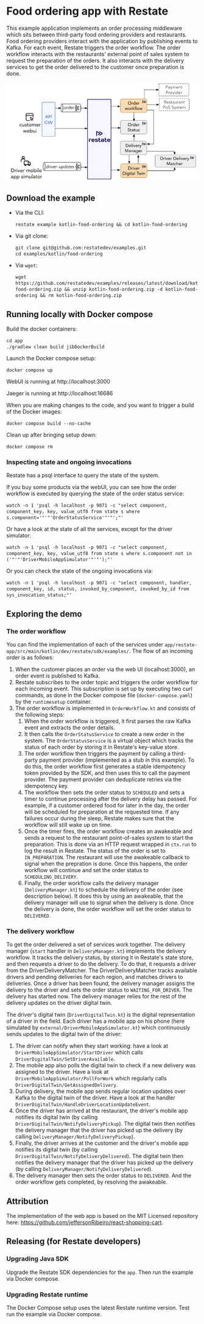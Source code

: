 # Food ordering app with Restate

This example application implements an order processing middleware which sits between third-party food ordering providers and restaurants.
Food ordering providers interact with the application by publishing events to Kafka.
For each event, Restate triggers the order workflow.
The order workflow interacts with the restaurants' external point of sales system to request the preparation of the orders.
It also interacts with the delivery services to get the order delivered to the customer once preparation is done.

![demo_overview.png](demo_overview.png)

## Download the example

- Via the CLI:
    ```shell
    restate example kotlin-food-ordering && cd kotlin-food-ordering
    ```

- Via git clone:
    ```shell
    git clone git@github.com:restatedev/examples.git
    cd examples/kotlin/food-ordering
    ```

- Via `wget`:
    ```shell
   wget https://github.com/restatedev/examples/releases/latest/download/kotlin-food-ordering.zip && unzip kotlin-food-ordering.zip -d kotlin-food-ordering && rm kotlin-food-ordering.zip
    ```
  
## Running locally with Docker compose

Build the docker containers:

```shell
cd app
./gradlew clean build jibDockerBuild
```

Launch the Docker compose setup:
```shell
docker compose up
```

WebUI is running at http://localhost:3000

Jaeger is running at http://localhost:16686

When you are making changes to the code, and you want to trigger a build of the Docker images:

```shell
docker compose build --no-cache
```

Clean up after bringing setup down:
```shell
docker compose rm 
```

### Inspecting state and ongoing invocations

Restate has a psql interface to query the state of the system.

If you buy some products via the webUI, you can see how the order workflow is executed by querying the state of the order status service:
```shell
watch -n 1 'psql -h localhost -p 9071 -c "select component, component_key, key, value_utf8 from state s where s.component='"'"'OrderStatusService'"'"';"'
```

Or have a look at the state of all the services, except for the driver simulator:
```shell
watch -n 1 'psql -h localhost -p 9071 -c "select component, component_key, key, value_utf8 from state s where s.component not in ('"'"'DriverMobileAppSimulator'"'"');"'
```

Or you can check the state of the ongoing invocations via:
```shell
watch -n 1 'psql -h localhost -p 9071 -c "select component, handler, component_key, id, status, invoked_by_component, invoked_by_id from sys_invocation_status;"'
```

## Exploring the demo

### The order workflow
You can find the implementation of each of the services under `app/restate-app/src/main/kotlin/dev/restate/sdk/examples/`.
The flow of an incoming order is as follows:
1. When the customer places an order via the web UI (localhost:3000), an order event is published to Kafka.
2. Restate subscribes to the order topic and triggers the order workflow for each incoming event. This subscription is set up by executing two curl commands, as done in the Docker compose file (`docker-compose.yaml`) by the `runtimesetup` container.
3. The order workflow is implemented in `OrderWorkflow.kt` and consists of the following steps:
    1. When the order workflow is triggered, it first parses the raw Kafka event and extracts the order details.
    2. It then calls the `OrderStatusService` to create a new order in the system. The `OrderStatusService` is a virtual object which tracks the status of each order by storing it in Restate's key-value store.
    3. The order workflow then triggers the payment by calling a third-party payment provider (implemented as a stub in this example). To do this, the order workflow first generates a stable idempotency token provided by the SDK, and then uses this to call the payment provider. The payment provider can deduplicate retries via the idempotency key.
    4. The workflow then sets the order status to `SCHEDULED` and sets a timer to continue processing after the delivery delay has passed. For example, if a customer ordered food for later in the day, the order will be scheduled for preparation at the requested time. If any failures occur during the sleep, Restate makes sure that the workflow will still wake up on time.
    5. Once the timer fires, the order workflow creates an awakeable and sends a request to the restaurant point-of-sales system to start the preparation. This is done via an HTTP request wrapped in `ctx.run` to log the result in Restate. The status of the order is set to `IN_PREPARATION`. The restaurant will use the awakeable callback to signal when the prepration is done. Once this happens, the order workflow will continue and set the order status to `SCHEDULING_DELIVERY`.
    6. Finally, the order workflow calls the delivery manager (`DeliveryManager.kt`) to schedule the delivery of the order (see description below). It does this by using an awakeable, that the delivery manager will use to signal when the delivery is done. Once the delivery is done, the order workflow will set the order status to `DELIVERED`.

### The delivery workflow
To get the order delivered a set of services work together. The delivery manager (`start` handler in `DeliveryManager.kt`) implements the delivery workflow. It tracks the delivery status, by storing it in Restate's state store, and then requests a driver to do the delivery. To do that, it requests a driver from the DriverDeliveryMatcher. The DriverDeliveryMatcher tracks available drivers and pending deliveries for each region, and matches drivers to deliveries.
Once a driver has been found, the delivery manager assigns the delivery to the driver and sets the order status to `WAITING_FOR_DRIVER`. The delivery has started now. The delivery manager relies for the rest of the delivery updates on the driver digital twin.

The driver's digital twin (`DriverDigitalTwin.kt`) is the digital representation of a driver in the field. Each driver has a mobile app on his phone (here simulated by `external/DriverMobileAppSimulator.kt`) which continuously sends updates to the digital twin of the driver:
1. The driver can notify when they start working: have a look at `DriverMobileAppSimulator/StartDriver` which calls `DriverDigitalTwin/SetDriverAvailable`.
2. The mobile app also polls the digital twin to check if a new delivery was assigned to the driver. Have a look at `DriverMobileAppSimulator/PollForWork` which regularly calls `DriverDigitalTwin/GetAssignedDelivery`.
3. During delivery, the mobile app sends regular location updates over Kafka to the digital twin of the driver. Have a look at the handler `DriverDigitalTwin/HandleDriverLocationUpdateEvent`.
4. Once the driver has arrived at the restaurant, the driver's mobile app notifies its digital twin (by calling `DriverDigitalTwin/NotifyDeliveryPickup`). The digital twin then notifies the delivery manager that the driver has picked up the delivery (by calling `DeliveryManager/NotifyDeliveryPickup`).
5. Finally, the driver arrives at the customer and the driver's mobile app notifies its digital twin (by calling `DriverDigitalTwin/NotifyDeliveryDelivered`). The digital twin then notifies the delivery manager that the driver has picked up the delivery (by calling `DeliveryManager/NotifyDeliveryDelivered`).
6. The delivery manager then sets the order status to `DELIVERED`. And the order workflow gets completed, by resolving the awakeable.


## Attribution

The implementation of the web app is based on the MIT Licensed repository here: https://github.com/jeffersonRibeiro/react-shopping-cart.

## Releasing (for Restate developers)

### Upgrading Java SDK
Upgrade the Restate SDK dependencies for the `app`.
Then run the example via Docker compose.

### Upgrading Restate runtime
The Docker Compose setup uses the latest Restate runtime version.
Test run the example via Docker compose.
